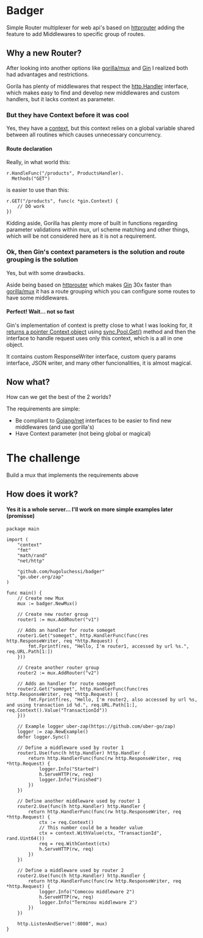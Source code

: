# Badger
Simple Router multiplexer for web api's based on [httprouter](https://github.com/julienschmidt/httprouter) adding the feature to add Middlewares to specific group of routes.

## Why a new Router?
After looking into another options like [gorilla/mux](https://github.com/gorilla/mux) and [Gin](https://github.com/gin-gonic/gin) I realized both had advantages and restrictions.

Gorila has plenty of middlewares that respect the [http.Handler](https://golang.org/pkg/net/http/#Handler) interface, which makes easy to find and develop new middlewares and custom handlers, but it lacks context as parameter.

### But they have Context before it was cool
Yes, they have a [context](https://github.com/gorilla/context), but this context relies on a global variable shared between all routines which causes unnecessary concurrency.

#### Route declaration
Really, in what world this:

``` golang
r.HandleFunc("/products", ProductsHandler).
  Methods("GET")
```

is easier to use than this:

``` golang
r.GET("/products", func(c *gin.Context) {
	// DO work
})
```

Kidding aside, Gorilla has plenty more of built in functions regarding parameter validations within mux, url scheme matching and other things, which will be not considered here as it is not a requirement.

### Ok, then Gin's context parameters is the solution and route grouping is the solution
Yes, but with some drawbacks.

Aside being based on [httprouter](https://github.com/julienschmidt/httprouter) which makes [Gin](https://github.com/gin-gonic/gin) 30x faster than [gorilla/mux](https://github.com/gorilla/mux) it has a route grouping which you can configure some routes to have some middlewares.

#### Perfect! Wait... not so fast
Gin's implementation of context is pretty close to what I was looking for, it [returns a pointer Context object](https://github.com/gin-gonic/gin/blob/master/gin.go#L320) using [sync.Pool.Get()](https://golang.org/pkg/sync/#Pool) method and then the interface to handle request uses only this context, which is a all in one object.

It contains custom ResponseWriter interface, custom query params interface, JSON writer, and many other funcionalities, it is almost magical.

## Now what?
How can we get the best of the 2 worlds?

The requirements are simple:
* Be compliant to [Golang/net](https://golang.org/pkg/net/http) interfaces to be easier to find new middlewares (and use gorilla's)
* Have Context parameter (not being global or magical)

# The challenge
Build a mux that implements the requirements above

## How does it work?
#### Yes it is a whole server... I'll work on more simple examples later (promisse)

``` golang
package main

import (
	"context"
	"fmt"
	"math/rand"
	"net/http"

	"github.com/hugoluchessi/badger"
	"go.uber.org/zap"
)

func main() {
	// Create new Mux
	mux := badger.NewMux()

	// Create new router group
	router1 := mux.AddRouter("v1")

	// Adds an handler for route someget
	router1.Get("someget", http.HandlerFunc(func(res http.ResponseWriter, req *http.Request) {
		fmt.Fprintf(res, "Hello, I'm router1, accessed by url %s.", req.URL.Path[1:])
	}))

	// Create another router group
	router2 := mux.AddRouter("v2")

	// Adds an handler for route someget
	router2.Get("someget", http.HandlerFunc(func(res http.ResponseWriter, req *http.Request) {
		fmt.Fprintf(res, "Hello, I'm router2, also accessed by url %s, and using transaction id %d.", req.URL.Path[1:], req.Context().Value("TransactionId"))
	}))

	// Example logger uber-zap(https://github.com/uber-go/zap)
	logger := zap.NewExample()
	defer logger.Sync()

	// Define a middleware used by router 1
	router1.Use(func(h http.Handler) http.Handler {
		return http.HandlerFunc(func(rw http.ResponseWriter, req *http.Request) {
			logger.Info("Started")
			h.ServeHTTP(rw, req)
			logger.Info("Finished")
		})
	})

	// Define another middleware used by router 1
	router2.Use(func(h http.Handler) http.Handler {
		return http.HandlerFunc(func(rw http.ResponseWriter, req *http.Request) {
			ctx := req.Context()
			// This number could be a header value
			ctx = context.WithValue(ctx, "TransactionId", rand.Uint64())
			req = req.WithContext(ctx)
			h.ServeHTTP(rw, req)
		})
	})

	// Define a middleware used by router 2
	router2.Use(func(h http.Handler) http.Handler {
		return http.HandlerFunc(func(rw http.ResponseWriter, req *http.Request) {
			logger.Info("Comecou middleware 2")
			h.ServeHTTP(rw, req)
			logger.Info("Terminou middleware 2")
		})
	})

	http.ListenAndServe(":8080", mux)
}

```
